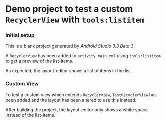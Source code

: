 # Demo project to test a custom `RecyclerView` with `tools:listitem`

### Initial setup
This is a blank project generated by *Android Studio 3.3 Beta 3*.

A `RecyclerView` has been added to `activity_main.xml` using `tools:listitem`
to get a preview of the list-items.

As expected, the layout-editor shows a list of items in the list.

### Custom View
To test a custom view which extends `RecyclerView`, `TestRecyclerView`
has been added and the layout has been altered to use this instead.

After building the project, the layout-editor only shows a white space
instead of the list-items.
